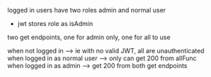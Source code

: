 logged in users have two roles admin and normal user
- jwt stores role as isAdmin

two get endpoints, one for admin only, one for all to use

when not logged in --> ie with no valid JWT, all are unauthenticated  
when logged in as normal user --> only can get 200 from allFunc  
when logged in as admin --> get 200 from both get endpoints  